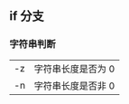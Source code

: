 ## if 分支

### 字符串判断

|      |                    |
| ---- | ------------------ |
| -z   | 字符串长度是否为 0 |
| -n   | 字符串长度是否非 0 |

